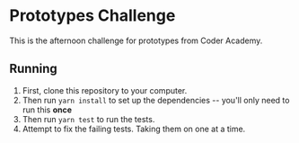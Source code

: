 # Prototypes Challenge

This is the afternoon challenge for prototypes from Coder Academy.

## Running

1. First, clone this repository to your computer.
2. Then run `yarn install` to set up the dependencies -- you'll only need to run this **once**
3. Then run `yarn test` to run the tests.
4. Attempt to fix the failing tests. Taking them on one at a time.
